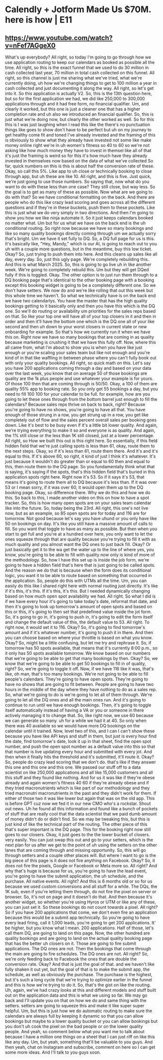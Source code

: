 # Calendly + Jotform Made Us $70M. here is how | E11
## https://www.youtube.com/watch?v=nFef7AGgeX0

What's up everybody? All right, so today I'm going to go through how we use application routing to keep our calendars as booked as possible all the time. All right, so this is the exact funnel that we used to do 30 million in cash collected last year, 70 million in total cash collected on this funnel. All right, so this channel is just me sharing what we've tried, what we're currently doing, uh how we're changing things to get to 100 million a year in cash collected and just documenting it along the way. All right, so let's get into it. So this application is actually V2. So, this is the 13th question here, but so for the first application we had, we did like 250,000 to 300,000 applications through and it had free form, no financial qualifier. Um, and clearly it worked, but this one is just a cleaner one that has a higher completion rate and uh also we introduced an financial qualifier. So, this is just what we're doing now, but clearly the other worked as well. So for this this is I was just laughing when I read this like the there's no punctuation things like goes to show don't have to be perfect but uh on my journey to get healthy come fit and toned I've already invested and the framing of this is obviously to show what they already have invested not some like make money online right we're in uh women's fitness so 40 to 60 so we're not asking like how much money they have to invest in themsel like all of that it's just the framing is weird so for this it's how much have they already invested in themselves now based on the data of what we've collected So far, quick numbers on this is this is about half the conversion rate of these. Okay, so call this 5%. Like app to uh close or technically booking to close through app, but uh these are like 10. All right, and this is five. Just quick, we're just going to use those numbers. So saying that, now what do you want to do with these less than one case? They still close, but way less. So the goal is to get as many of these as possible. Now what are we going to do with that? So we have conditional formatting on the back. And there are people who do this like crazy lead scoring and goes across all the different questions and if they're in these buckets, push them to these pockets. Like this is just what we do very simply in two directions. And then I'm going to show you how we like ninja automate it. So it just keeps calendars booked no matter what. Um but for us what we have on the back end is the uh conditional routing. So right now because we have so many bookings and like so many quality bookings directly coming through um we actually sorry that's bright. Um we have it set fully to DQ. So, a DQ full page for us is this. It's basically like, "Hey, Mandy," which is our AI, is going to reach out to you uh with a couple more questions, but in the meantime, buy this low ticket. Okay? So, just trying to push them into here. And this cleans up sales like all day, every day. So, just this ugly page. We're completely rebuilding this. And this is what March 2025. So, this is going to go live uh in like another week. We're going to completely rebuild this. Um but they will get DQed fully if this is toggled. Okay. The other option is to just run them through to a DQ booking page that's identical to the other booking page with a booking except this booking widget is going to be a completely different one. So we don't have setters. We now do and we're like rolling that out this week but this whole time we haven't. So what we technically have is on the back end we have two calendarlys. You have the master that has the high quality bookings getting to it basically only and then you have this which is the DQ one. So we'll do routing or availability um priorities for the sales reps based on that. So like your top one will have all of your top closers in it and then in order and then it'll have the bottom one which is the DQ one all of your like second and then uh down to your worst closers in current state or new onboarding for example. So that's how we currently run it when we have this on. Right now we have so many bookings that are coming in as quality because marketing is crushing it that we have this fully off. Now, where this all came from, what I'm about to show you is when you have like just enough or you're scaling your sales team but like not enough and you're kind of in that like waffling in between phase where you can't fully book out with only your quality bookings. All right, so quick math on this. Let's say you have 200 applications coming through a day and based on your data over the last week, you know that on average 50 of those bookings are quality are the 1k plus people and use whatever your example is for yours. Of those 100 then that are coming through is 50/50. Okay, a 100 of them are quality 55% app to booking rate. So you only get 55 bookings a day, but you need to fill 100 100 for your calendar to be full. for example, how are you going to let these ones through from the bottom barrel just enough to fill the calendars? Because sales reps thrive on back to back, right? Because you're going to have no shows, you're going to have all that. You have enough of those strung in a row, you get strung up in a row, you get like completely out of flow and the sales percent overall sales per booking goes down. Like it's best to be busy even if it's a little bit lower quality. And again, we're trying everything to make it so and everyone is as quality. And again, the 1% still close or the less than 1K still closed, just at a lower percentage. All right, so How we built this out is this right here. So essentially, if this field hidden field that we're just calling spots is less than 61, okay, route them to the next steps. Okay, so if it's less than 61, route them there. And it's and it's equal to this. If it's above 60, so right, it kind of just I think it's whatever. It's just because it wouldn't do greater than or equal to 60 then and equal to this, then route them to the DQ page. So you fundamentally think what that is saying, it's saying if the spots, that's this hidden field that's buried in this application spots right here. Right now it's 53. So if it says it's 53, that means it's going to route them all to DQ because it's less than. If it was over 53 or I mean sorry, if it was over 60, it would open them up to the DQ booking page. Okay, so difference there. Why we do this and how we do this. So back to this, I made another video on this on how to have a spot tracker. So, this is how many open spots are on your sales team calendar like into the future. So, today being the 23rd. All right, this one's not live now, but as an example, so 85 open spots are for today and 116 are for tomorrow. Not good because let's say you have uhund or you only have like 50 on bookings on day. It's like you still have a massive amount of calls to fill. So you want that toggle to have as many as possible. But then when you start to get full and you're at a hundred over here, you only want to let the ones squeeze through that are quality because you're trying to fill it with as much quality and you almost want the DQ ones to just back fill. Okay? Or just basically get it to the wa get the water up to the line of where yes, you know, you're going to be able to fill with quality now only is kind of more of the methodology. So, how I have this set up is inside the job form, we're going to have a hidden field that's here that is just going to be called spots. And the reason we do that is because when the form does its conditional logic, you want it to be able to route based on something that occurred in the application. So, people do this with UTMs all the time. Um, you can easily do this like I shared right here with normal routing just directly. It's like if it's this, it's this. If it's this, it's this. But I needed dynamically changing based on how much open spot availability we had. All right. So what I did is if we have every hour it's going to take today's date, reformat that date, and then it's going to look up tomorrow's amount of open spots and based on this or this, it's going to then set that predefined value inside the jot form. So, it's going to go in, it's going to push in, it's going to edit the form itself and change the default value of this, the default value to 53. All right. To right now, it would set it to 116. Okay? So, it's going to find tomorrow's amount and if it's whatever number, it's going to push it in there. And then you can choose based on where your throttle is based on what you know. Okay? So, might be a little confusing, but let me try and rephrase it. So, if tomorrow has 50 spots available, that means that it's currently 8:00 p.m., so it only has 50 spots available tomorrow. We know based on our numbers that we're going to be able to get that many bookings by then. Okay? So, we know that we're going to be able to get 50 bookings to fill in of quality, right? So, we're going to toggle it off. Now, if we have 116 like it was, that's like, oh man, that's too many bookings. We're not going to be able to fill people's calendars. They're going to have open spots. They're going to have no shows that are going to fit between. People are going to have two hours in the middle of the day where they have nothing to do as a sales rep. So, what we're going to do is we're going to let all of them through. We're going to let all the DQ ones and all the main ones run. And it's going to continue to run until we have enough bookings. Then, it's going to toggle itself automatically instead of having a VA or you or someone in there actively managing it to change that. So, like right now, we use 60 because we can generate so many. uh for a while we had it at 40. So only when there was 40 available so we would have more DQ bookings on the calendar until it trained. Now, level two of this, and I can I can't show these because you have like API keys and stuff in them, but just is every hour find the date, find tomorrow's date, look it up in that sheet, find the open spot number, and push the open spot number as a default value into this so that that number is live updating every hour and submitted with every jot. And then when it finally hits the threshold and it's submitted, it'll route it. Okay? So, people do crazy lead scoring that we don't do. that's like if they answer this one and this one and this one. We passed our stuff off to a data scientist on like 250,000 applications and all like 15,000 customers and all this stuff and they found like nothing. And for us it was like if they're obese already and again women's fitness 40 60 if they're already obese and if they tried macronutrients which is like part of our methodology and they tried macronutri macronutrients in the past and they didn't work for them. If either of those two it was like lower but again that was on the old app. This is before GPT cuz now we fed it in our new CMO who's a rockstar. Shout out news. Uh he found all this information and found like a bunch of pockets of stuff that are really cool that the data scientist that we paid dumb amount of money didn't do or didn't find. So we may be tweaking this, but this is just kind of like the technical part of the routing. The other piece of this that's super important is the DQ page. This for the booking right now still goes to our closers. Okay, it just goes to the the lower bucket of closers. very easily. You can just swap this out and go to your setters, which is the next plan for us after we get to the point of uh using the setters on the other lanes that are coming through and missing opportunity. So, this will go through setters and a couple other places will. But where I want to go is the big piece of this page is it does not fire anything on Facebook. Okay? So, it does not fire the pixels, Google or Facebook or Meta more so. All right? And why that's huge is because for us, you're going to have the lead event, you're going to have the submit application, the uh schedule, and the purchase. All native events. All right? And this is 6 months old or so for us because we used custom conversions and all stuff for a while. The DQs, the 1K sub, even if you're letting them through, do not fire the pixel on server or browser. So, it's not on page and it doesn't do that. And then because it's another widget, so whether you're using Hyros or UTM or like any of these, you can just set it. So these bookings do not count towards a pixel. All right? So if you have 200 applications that come, we don't even fire an application because this would be a submit app technically. So you're going to have every lead firing, call it 1,000 leads, you're going to get 200 applications. It' be higher, but you know what I mean. 200 applications. Half of those, let's call them DQ, are going to land on this page. Now, the other hundred are quality bookings and are going to land on the actual quality booking page that has the better uh closers on it. Those are going to fire submit applications. The DQ ones are not. Then the bookings that come through the main are going to fire schedules. The DQ ones are not. All right? So, we're only feeding back to Facebook the ones that are double the conversion rate. Okay? And that is just the goal of that. and we haven't like fully shaken it out yet, but the goal of that is to make the submit app, the schedule, as well as obviously the purchase. The purchase is the highest, but it's such a long cycle that we're trying to optimize earlier in the funnel and this is how we're trying to do it. So, that's the gist on like the routing. Uh, again, we've had crazy looks at this and different models and stuff built out on the application data and this is what we using so far. We may go back and I'll update you on that on how we do and same thing with the setters. setters are going to squeeze this and make it like super super helpful. Um, but this is just how we do automatic routing to make sure the calendars are always full by keeping it dynamic so that you can allow bookings but maybe to a lower quality bucket or you can allow bookings but you don't uh cook the pixel on the bad people or on the lower quality people. And yeah, so comment below what you want me to talk about because I have a million one things on a sheet that I can just riff on like this like any day. Um, but yeah, something that'll be valuable to you guys. And then yeah, chat on Instagram and subscribe, comment on here so I can get some more ideas. And I'll talk to you guys soon.